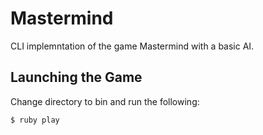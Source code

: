 # Mastermind

CLI implemntation of the game Mastermind with a basic AI. 

## Launching the Game

Change directory to bin and run the following:

    $ ruby play